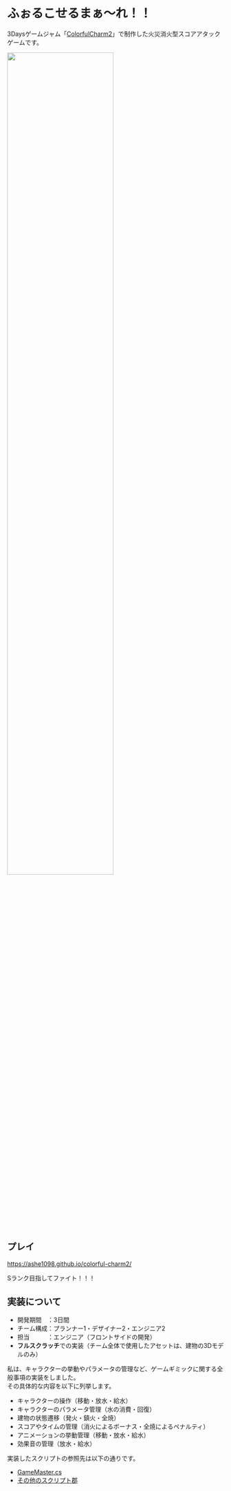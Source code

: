 # ふぉるこせるまぁ～れ！！

3Daysゲームジャム「[ColorfulCharm2](https://peatix.com/event/1889715)」で制作した火災消火型スコアアタックゲームです。

<!-- <img src="/images/title.png" width=70%> -->
<img src="/images/demo.gif" width=70%>

## プレイ

https://ashe1098.github.io/colorful-charm2/

Sランク目指してファイト！！！

## 実装について
- 開発期間　：3日間
- チーム構成：プランナー1・デザイナー2・エンジニア2
- 担当　　　：エンジニア（フロントサイドの開発）
- **フルスクラッチ**での実装（チーム全体で使用したアセットは、建物の3Dモデルのみ）

私は、キャラクターの挙動やパラメータの管理など、ゲームギミックに関する全般事項の実装をしました。  
その具体的な内容を以下に列挙します。

- キャラクターの操作（移動・放水・給水）
- キャラクターのパラメータ管理（水の消費・回復）
- 建物の状態遷移（発火・鎮火・全焼）
- スコアやタイムの管理（消火によるボーナス・全焼によるペナルティ）
- アニメーションの挙動管理（移動・放水・給水）
- 効果音の管理（放水・給水）

実装したスクリプトの参照先は以下の通りです。

- [GameMaster.cs](/Scripts/ManagerScript/GameMaster.cs)
- [その他のスクリプト郡](/Scripts/GamePlay)
